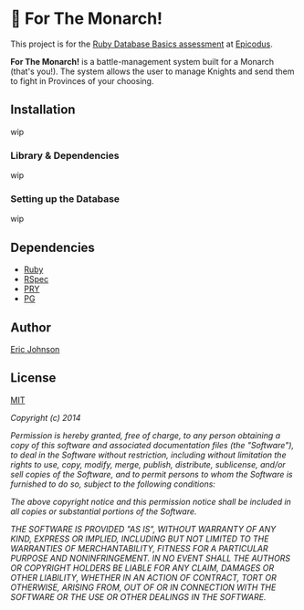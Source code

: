# :crown: For The Monarch!
This project is for the [Ruby Database Basics assessment](http://www.learnhowtoprogram.com/lessons/database-basics-assessment) at [Epicodus](http://www.epicodus.com/).

**For The Monarch!** is a battle-management system built for a Monarch (that's you!).  The system allows the user to manage Knights and send them to fight in Provinces of your choosing.


## Installation

wip


### Library & Dependencies

wip


### Setting up the Database

wip


## Dependencies

* [Ruby](https://www.ruby-lang.org/en/)
* [RSpec](http://rspec.info/)
* [PRY](http://pryrepl.org/)
* [PG](http://deveiate.org/code/pg/PGconn.html)


## Author

[Eric Johnson](https://github.com/erjohnson)


## License

[MIT](http://opensource.org/licenses/MIT)

*Copyright (c) 2014*

*Permission is hereby granted, free of charge, to any person obtaining a copy
of this software and associated documentation files (the "Software"), to deal
in the Software without restriction, including without limitation the rights
to use, copy, modify, merge, publish, distribute, sublicense, and/or sell
copies of the Software, and to permit persons to whom the Software is
furnished to do so, subject to the following conditions:*

*The above copyright notice and this permission notice shall be included in
all copies or substantial portions of the Software.*

*THE SOFTWARE IS PROVIDED "AS IS", WITHOUT WARRANTY OF ANY KIND, EXPRESS OR
IMPLIED, INCLUDING BUT NOT LIMITED TO THE WARRANTIES OF MERCHANTABILITY,
FITNESS FOR A PARTICULAR PURPOSE AND NONINFRINGEMENT. IN NO EVENT SHALL THE
AUTHORS OR COPYRIGHT HOLDERS BE LIABLE FOR ANY CLAIM, DAMAGES OR OTHER
LIABILITY, WHETHER IN AN ACTION OF CONTRACT, TORT OR OTHERWISE, ARISING FROM,
OUT OF OR IN CONNECTION WITH THE SOFTWARE OR THE USE OR OTHER DEALINGS IN
THE SOFTWARE.*
